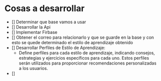 # **Cosas a desarrollar**

- [] Determinar que base vamos a usar
- [] Desarrollar la Api
- [] Implementar Firbase
- [] Obtener el correo para relacionarlo y que se guarde en la base y con esto se quede determinado el estilo de aprendizaje obtenido
- [] Desarrollar Perfiles de Estilo de Aprendizaje:
    - Define perfiles para cada estilo de aprendizaje, indicando consejos, estrategias y ejercicios específicos para cada uno. Estos perfiles serán utilizados para proporcionar recomendaciones personalizadas a los usuarios.
- [] 